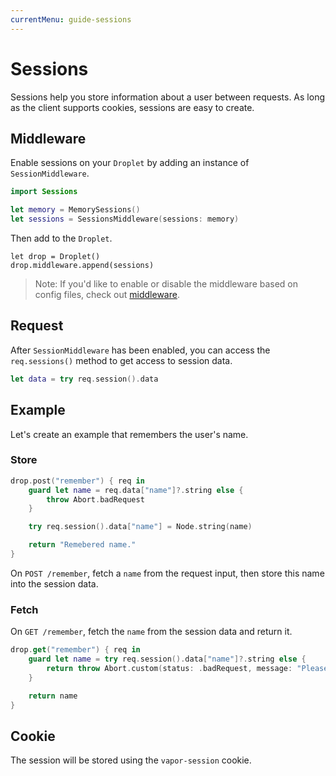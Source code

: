 ```yaml
---
currentMenu: guide-sessions
---
```


# Sessions

Sessions help you store information about a user between requests. As long as the client supports cookies, sessions are easy to create.

## Middleware

Enable sessions on your `Droplet` by adding an instance of `SessionMiddleware`.

```swift
import Sessions

let memory = MemorySessions()
let sessions = SessionsMiddleware(sessions: memory)
```

Then add to the `Droplet`.

```
let drop = Droplet()
drop.middleware.append(sessions)
```

> Note: If you'd like to enable or disable the middleware based on config files, check out [middleware](middleware.md).

## Request

After `SessionMiddleware` has been enabled, you can access the `req.sessions()` method to get access to session data.

```swift
let data = try req.session().data
```

## Example

Let's create an example that remembers the user's name.

### Store

```swift
drop.post("remember") { req in
    guard let name = req.data["name"]?.string else {
        throw Abort.badRequest
    }

    try req.session().data["name"] = Node.string(name)

    return "Remebered name."
}
```

On `POST /remember`, fetch a `name` from the request input, then store this name into the session data.

### Fetch

On `GET /remember`, fetch the `name` from the session data and return it.

```swift
drop.get("remember") { req in
    guard let name = try req.session().data["name"]?.string else {
        return throw Abort.custom(status: .badRequest, message: "Please POST the name first.")
    }

    return name
}
```

## Cookie

The session will be stored using the `vapor-session` cookie. 




